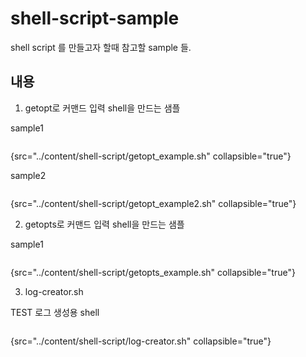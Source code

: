 # shell-script-sample

shell script 를 만들고자 할때 참고할 sample 들.

## 내용

1. getopt로 커맨드 입력 shell을 만드는 샘플

sample1

```Shell
```

{src="../content/shell-script/getopt_example.sh" collapsible="true"}

sample2

```Shell
```

{src="../content/shell-script/getopt_example2.sh" collapsible="true"}

2. getopts로 커맨드 입력 shell을 만드는 샘플

sample1

```Shell
```

{src="../content/shell-script/getopts_example.sh" collapsible="true"}

3. log-creator.sh

TEST 로그 생성용 shell

```Shell
```

{src="../content/shell-script/log-creator.sh" collapsible="true"}